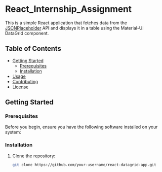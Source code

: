 # React_Internship_Assignment


This is a simple React application that fetches data from the [JSONPlaceholder](https://jsonplaceholder.typicode.com/) API and displays it in a table using the Material-UI DataGrid component.

## Table of Contents

- [Getting Started](#getting-started)
  - [Prerequisites](#prerequisites)
  - [Installation](#installation)
- [Usage](#usage)
- [Contributing](#contributing)
- [License](#license)

## Getting Started

### Prerequisites

Before you begin, ensure you have the following software installed on your system:



### Installation

1. Clone the repository:

   ```bash
   git clone https://github.com/your-username/react-datagrid-app.git
